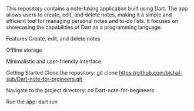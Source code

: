 This repository contains a note-taking application built using Dart. The app allows users to create, edit, and delete notes, making it a simple and efficient tool for managing personal notes and to-do lists. It focuses on showcasing the capabilities of Dart as a programming language.

Features
Create, edit, and delete notes

Offline storage

Minimalistic and user-friendly interface

Getting Started
Clone the repository: git clone https://github.com/bishal-sub/Dart-note-for-brgineers.git

Navigate to the project directory: cd Dart-note-for-begineers

Run the app: dart run
